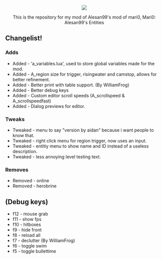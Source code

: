<p align="center"><img src="https://i.imgur.com/U5xzR1h.png"></p>
<p align="center">This is the repository for my mod of Alesan99's mod of mari0, Mari0: Alesan99's Entities</p>

## Changelist!
### Adds
- Added - 'a_variables.lua', used to store global variables made for the mod.
- Added - A_region size for trigger, risingwater and camstop, allows for better refinement.
- Added - Better print with table support. (By WilliamFrog)
- Added - Better debug keys
- Added - Custom editor scroll speeds (A_scrollspeed & A_scrollspeedfast)
- Added - Dialog previews for editor.
### Tweaks
- Tweaked - menu to say "version by aidan" because i want people to know that.
- Tweaked - right click menu for region trigger, now uses an input.
- Tweaked - entitiy menu to show name and ID instead of a useless description.
- Tweaked - less annoying level testing text.
### Removes
- Removed - online
- Removed - herobrine

## (Debug keys)
- f12 - mouse grab
- f11 - show fps
- f10 - hitboxes
- f9 - hide front
- f8 - reload all
- f7 - declutter (By WilliamFrog)
- f6 - toggle swim
- f5 - toggle bullettime
